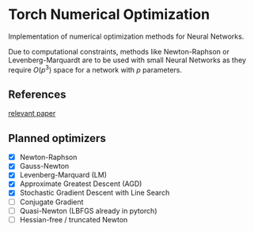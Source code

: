 # Torch Numerical Optimization

Implementation of numerical optimization methods for Neural Networks.

Due to computational constraints, methods like Newton-Raphson or Levenberg-Marquardt are to be used with small Neural Networks as they require $O(p^3)$ space for a network with $p$ parameters.

## References
[relevant paper](https://iopscience.iop.org/article/10.1088/1757-899X/495/1/012003/pdf)

## Planned optimizers

- [x] Newton-Raphson
- [x] Gauss-Newton
- [x] Levenberg-Marquard (LM)
- [x] Approximate Greatest Descent (AGD)
- [x] Stochastic Gradient Descent with Line Search
- [ ] Conjugate Gradient
- [ ] Quasi-Newton (LBFGS already in pytorch)
- [ ] Hessian-free / truncated Newton
